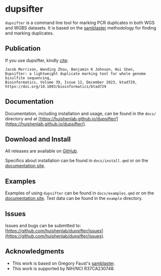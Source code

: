 # dupsifter

`dupsifter` is a command line tool for marking PCR duplicates in both WGS and WGBS
datasets. It is based on the [samblaster](https://github.com/GregoryFaust/samblaster)
methodology for finding and marking duplicates.

## Publication

If you use dupsifter, kindly [cite](https://doi.org/10.1093/bioinformatics/btad729):

```
Jacob Morrison, Wanding Zhou, Benjamin K Johnson, Hui Shen,
Dupsifter: a lightweight duplicate marking tool for whole genome bisulfite sequencing,
Bioinformatics, Volume 39, Issue 12, December 2023, btad729,
https://doi.org/10.1093/bioinformatics/btad729
```

## Documentation

Documentation, including installation and usage, can be found in the `docs/` directory and at
[https://huishenlab.github.io/dupsifter/](https://huishenlab.github.io/dupsifter/).

## Download and Install

All releases are available on [GitHub](https://github.com/huishenlab/dupsifter/releases).

Specifics about installation can be found in `docs/install.qmd` or on the
[documentation site](https://huishenlab.github.io/dupsifter/install.html).

## Examples

Examples of using `dupsifter` can be found in `docs/examples.qmd` or on the
[documentation site](https://huishenlab.github.io/dupsifter/examples.html). Test data can be found in the `example`
directory.

## Issues

Issues and bugs can be submitted to:
[https://github.com/huishenlab/dupsifter/issues](https://github.com/huishenlab/dupsifter/issues).

## Acknowledgments

  - This work is based on Gregory Faust's [samblaster](https://github.com/GregoryFaust/samblaster).
  - This work is supported by NIH/NCI R37CA230748.
